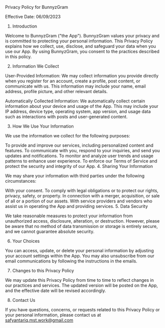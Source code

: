 Privacy Policy for BunnyzGram

Effective Date: 06/09/2023
1. Introduction

Welcome to BunnyzGram ("the App"). BunnyzGram values your privacy and is committed to protecting your personal information. This Privacy Policy explains how we collect, use, disclose, and safeguard your data when you use our App. By using BunnyzGram, you consent to the practices described in this policy.

2. Information We Collect

User-Provided Information: We may collect information you provide directly when you register for an account, create a profile, post content, or communicate with us. This information may include your name, email address, profile picture, and other relevant details.

Automatically Collected Information: We automatically collect certain information about your device and usage of the App. This may include your IP address, device type, operating system, app version, and usage data such as interactions with posts and user-generated content.

3. How We Use Your Information

We use the information we collect for the following purposes:

To provide and improve our services, including personalized content and features.
To communicate with you, respond to your inquiries, and send you updates and notifications.
To monitor and analyze user trends and usage patterns to enhance user experience.
To enforce our Terms of Service and protect the security and integrity of our App.
4. Sharing Your Information

We may share your information with third parties under the following circumstances:

With your consent.
To comply with legal obligations or to protect our rights, privacy, safety, or property.
In connection with a merger, acquisition, or sale of all or a portion of our assets.
With service providers and vendors who assist us in operating the App and providing services.
5. Data Security

We take reasonable measures to protect your information from unauthorized access, disclosure, alteration, or destruction. However, please be aware that no method of data transmission or storage is entirely secure, and we cannot guarantee absolute security.

6. Your Choices

You can access, update, or delete your personal information by adjusting your account settings within the App. You may also unsubscribe from our email communications by following the instructions in the emails.

7. Changes to this Privacy Policy

We may update this Privacy Policy from time to time to reflect changes in our practices and services. The updated version will be posted on the App, and the effective date will be revised accordingly.

8. Contact Us

If you have questions, concerns, or requests related to this Privacy Policy or your personal information, please contact us at safyantariq.mst.work@gmail.com
